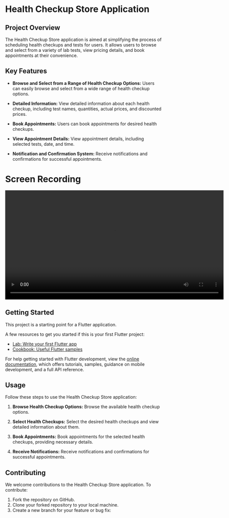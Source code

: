 # Health Checkup Store Application

## Project Overview

The Health Checkup Store application is aimed at simplifying the process of scheduling health checkups and tests for users. It allows users to browse and select from a variety of lab tests, view pricing details, and book appointments at their convenience.

## Key Features

- **Browse and Select from a Range of Health Checkup Options:**
  Users can easily browse and select from a wide range of health checkup options.

- **Detailed Information:**
  View detailed information about each health checkup, including test names, quantities, actual prices, and discounted prices.

- **Book Appointments:**
  Users can book appointments for desired health checkups.

- **View Appointment Details:**
  View appointment details, including selected tests, date, and time.

- **Notification and Confirmation System:**
  Receive notifications and confirmations for successful appointments.


# Screen Recording
<!-- [![Autoplay Screen Recording Video](https://img.youtube.com/vi/9Q4Q6Z3Z4ZI/0.jpg)](./assets/videos/screen_recording.mp4) -->
<video autoplay controls height="350">
    <source src="assets/videos/screen_recording.mp4" type="video/mp4">
    Your browser does not support the video tag.
  </video>

## Getting Started

This project is a starting point for a Flutter application.

A few resources to get you started if this is your first Flutter project:

- [Lab: Write your first Flutter app](https://docs.flutter.dev/get-started/codelab)
- [Cookbook: Useful Flutter samples](https://docs.flutter.dev/cookbook)

For help getting started with Flutter development, view the
[online documentation](https://docs.flutter.dev/), which offers tutorials,
samples, guidance on mobile development, and a full API reference.

## Usage

Follow these steps to use the Health Checkup Store application:

1. **Browse Health Checkup Options:**
   Browse the available health checkup options.

2. **Select Health Checkups:**
   Select the desired health checkups and view detailed information about them.

3. **Book Appointments:**
   Book appointments for the selected health checkups, providing necessary details.

4. **Receive Notifications:**
   Receive notifications and confirmations for successful appointments.

## Contributing

We welcome contributions to the Health Checkup Store application. To contribute:

1. Fork the repository on GitHub.
2. Clone your forked repository to your local machine.
3. Create a new branch for your feature or bug fix:
